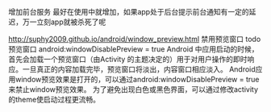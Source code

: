 
增加前台服务
最好在使用中就增加，如果app处于后台提示前台通知有一定的延迟，万一立刻app就被杀死了呢

http://suphy2009.github.io/android/window_preview.html
禁用预览窗口  todo预览窗口
android:windowDisablePreview = true
Android 中应用启动的时候，首先会加载一个预览窗口（由Activity 的主题决定的）用于对用户操作的即时响应。一旦真正的内容加载完毕，预览窗口将淡出，内容窗口相应淡入。
Android应用window预览效果是打开的，可以通过android:windowDisablePreview = true来禁止window预览效果。
为了避免出现白色或黑色界面，可以通过修改activity的theme使启动过程更流畅。
